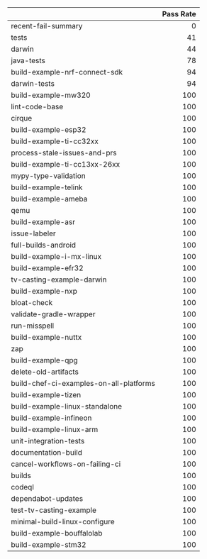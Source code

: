 |                                         |   Pass Rate |
|:----------------------------------------|------------:|
| recent-fail-summary                     |           0 |
| tests                                   |          41 |
| darwin                                  |          44 |
| java-tests                              |          78 |
| build-example-nrf-connect-sdk           |          94 |
| darwin-tests                            |          94 |
| build-example-mw320                     |         100 |
| lint-code-base                          |         100 |
| cirque                                  |         100 |
| build-example-esp32                     |         100 |
| build-example-ti-cc32xx                 |         100 |
| process-stale-issues-and-prs            |         100 |
| build-example-ti-cc13xx-26xx            |         100 |
| mypy-type-validation                    |         100 |
| build-example-telink                    |         100 |
| build-example-ameba                     |         100 |
| qemu                                    |         100 |
| build-example-asr                       |         100 |
| issue-labeler                           |         100 |
| full-builds-android                     |         100 |
| build-example-i-mx-linux                |         100 |
| build-example-efr32                     |         100 |
| tv-casting-example-darwin               |         100 |
| build-example-nxp                       |         100 |
| bloat-check                             |         100 |
| validate-gradle-wrapper                 |         100 |
| run-misspell                            |         100 |
| build-example-nuttx                     |         100 |
| zap                                     |         100 |
| build-example-qpg                       |         100 |
| delete-old-artifacts                    |         100 |
| build-chef-ci-examples-on-all-platforms |         100 |
| build-example-tizen                     |         100 |
| build-example-linux-standalone          |         100 |
| build-example-infineon                  |         100 |
| build-example-linux-arm                 |         100 |
| unit-integration-tests                  |         100 |
| documentation-build                     |         100 |
| cancel-workflows-on-failing-ci          |         100 |
| builds                                  |         100 |
| codeql                                  |         100 |
| dependabot-updates                      |         100 |
| test-tv-casting-example                 |         100 |
| minimal-build-linux-configure           |         100 |
| build-example-bouffalolab               |         100 |
| build-example-stm32                     |         100 |